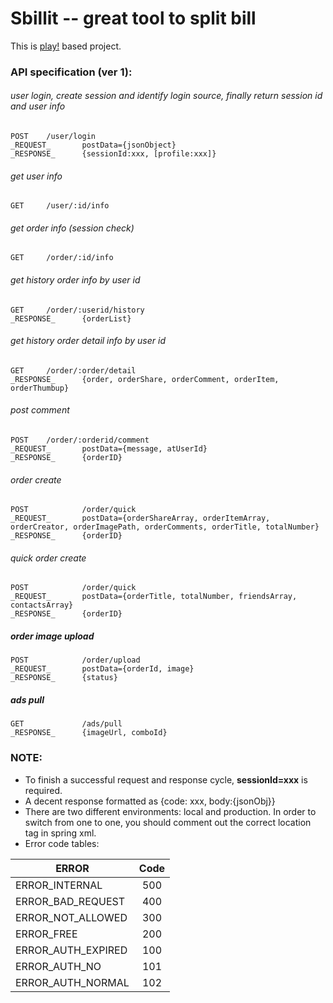 Sbillit --  great tool to split bill
========

This is [play!](http://www.playframework.com/) based project. 

### API specification (ver 1):
		
###### user login, create session and identify login source, finally return session id and user info
	POST 	/user/login	
	_REQUEST_		postData={jsonObject}
	_RESPONSE_		{sessionId:xxx, [profile:xxx]}
	
###### get user info
	GET		/user/:id/info
		
###### get order info (session check)
	GET		/order/:id/info	
		
###### get history order info by user id
	GET		/order/:userid/history
	_RESPONSE_		{orderList}
	
###### get history order  detail info by user id
	GET		/order/:order/detail
	_RESPONSE_		{order, orderShare, orderComment, orderItem, orderThumbup}
	
###### post comment
	POST    /order/:orderid/comment
	_REQUEST_  		postData={message, atUserId}
	_RESPONSE_		{orderID}
	
###### order create
	POST    		/order/quick
	_REQUEST_		postData={orderShareArray, orderItemArray, orderCreator, orderImagePath, orderComments, orderTitle, totalNumber}
	_RESPONSE_		{orderID}
	
###### quick order create
	POST    		/order/quick
	_REQUEST_		postData={orderTitle, totalNumber, friendsArray, contactsArray}
	_RESPONSE_		{orderID}
	
##### order image upload
	POST 			/order/upload
	_REQUEST_		postData={orderId, image}
	_RESPONSE_		{status}
	
##### ads pull
	GET				/ads/pull
	_RESPONSE_		{imageUrl, comboId}
	
### NOTE:
* To finish a successful request and response cycle, **sessionId=xxx** is required.
* A decent response formatted as {code: xxx, body:{jsonObj}}
* There are two different environments: local and production. In order to switch from one to one, you should comment out the correct location tag in spring xml.
* Error code tables:	

| ERROR 	       		| Code          | 
| ---------------------	|:-------------:| 
| ERROR_INTERNAL     	| 500 | 
| ERROR_BAD_REQUEST     | 400 | 
| ERROR_NOT_ALLOWED     | 300 | 
| ERROR_FREE     		| 200 | 
| ERROR_AUTH_EXPIRED    | 100 | 
| ERROR_AUTH_NO     	| 101 | 
| ERROR_AUTH_NORMAL     | 102 | 
	
	
	

		
	